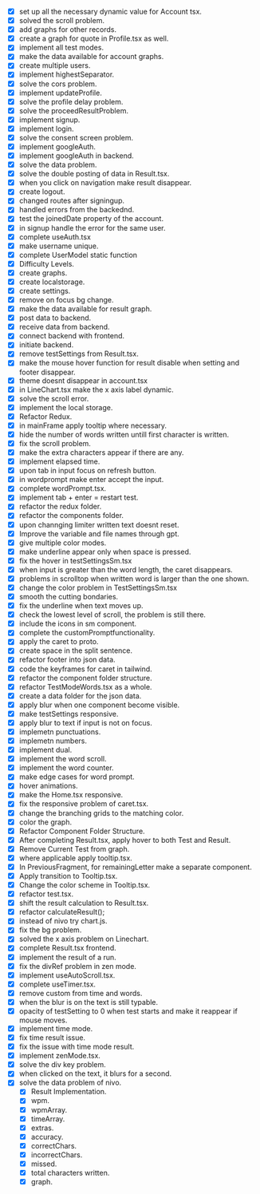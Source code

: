 - [x] set up all the necessary dynamic value for Account tsx.
- [x] solved the scroll problem.
- [x] add graphs for other records.
- [x] create a graph for quote in Profile.tsx as well.
- [x] implement all test modes.
- [x] make the data available for account graphs.
- [x] create multiple users.
- [x] implement highestSeparator.
- [x] solve the cors problem.
- [x] implement updateProfile.
- [x] solve the profile delay problem.
- [x] solve the proceedResultProblem.
- [x] implement signup.
- [x] implement login.
- [x] solve the consent screen problem.
- [x] implement googleAuth.
- [x] implement googleAuth in backend.
- [x] solve the data problem.
- [x] solve the double posting of data in Result.tsx.
- [x] when you click on navigation make result disappear.
- [x] create logout.
- [x] changed routes after signingup.
- [x] handled errors from the backednd.
- [x] test the joinedDate property of the account.
- [x] in signup handle the error for the same user.
- [x] complete useAuth.tsx
- [x] make username unique.
- [x] complete UserModel static function
- [x] Difficulty Levels.
- [x] create graphs.
- [x] create localstorage.
- [x] create settings.
- [x] remove on focus bg change.
- [x] make the data available for result graph.
- [x] post data to backend.
- [x] receive data from backend.
- [x] connect backend with frontend.
- [x] initiate backend.
- [x] remove testSettings from Result.tsx.
- [x] make the mouse hover function for result disable when setting and footer disappear.
- [x] theme doesnt disappear in account.tsx
- [x] in LineChart.tsx make the x axis label dynamic.
- [x] solve the scroll error.
- [x] implement the local storage.
- [x] Refactor Redux.
- [x] in mainFrame apply tooltip where necessary.
- [x] hide the number of words written untill first character is written.
- [x] fix the scroll problem.
- [x] make the extra characters appear if there are any.
- [x] implement elapsed time.
- [x] upon tab in input focus on refresh button.
- [x] in wordprompt make enter accept the input.
- [x] complete wordPrompt.tsx.
- [x] implement tab + enter = restart test.
- [x] refactor the redux folder.
- [x] refactor the components folder.
- [x] upon channging limiter written text doesnt reset.
- [x] Improve the variable and file names through gpt.
- [x] give multiple color modes.
- [x] make underline appear only when space is pressed.
- [x] fix the hover in testSettingsSm.tsx
- [x] when input is greater than the word length, the caret disappears.
- [x] problems in scrolltop when written word is larger than the one shown.
- [x] change the color problem in TestSettingsSm.tsx
- [x] smooth the cutting bondaries.
- [x] fix the underline when text moves up.
- [x] check the lowest level of scroll, the problem is still there.
- [x] include the icons in sm component.
- [x] complete the customPromptfunctionality.
- [x] apply the caret to proto.
- [x] create space in the split sentence.
- [x] refactor footer into json data.
- [x] code the keyframes for caret in tailwind.
- [x] refactor the component folder structure.
- [x] refactor TestModeWords.tsx as a whole.
- [x] create a data folder for the json data.
- [x] apply blur when one component become visible.
- [x] make testSettings responsive.
- [x] apply blur to text if input is not on focus.
- [x] implemetn punctuations.
- [x] implemetn numbers.
- [x] implement dual.
- [x] implement the word scroll.
- [x] implement the word counter.
- [x] make edge cases for word prompt.
- [x] hover animations.
- [x] make the Home.tsx responsive.
- [x] fix the responsive problem of caret.tsx.
- [x] change the branching grids to the matching color.
- [x] color the graph.
- [x] Refactor Component Folder Structure.
- [x] After completing Result.tsx, apply hover to both Test and Result.
- [x] Remove Current Test from graph.
- [x] where applicable apply tooltip.tsx.
- [x] In PreviousFragment, for remainingLetter make a separate component.
- [x] Apply transition to Tooltip.tsx.
- [x] Change the color scheme in Tooltip.tsx.
- [x] refactor test.tsx.
- [x] shift the result calculation to Result.tsx.
- [x] refactor calculateResult();
- [x] instead of nivo try chart.js.
- [x] fix the bg problem.
- [x] solved the x axis problem on Linechart.
- [x] complete Result.tsx frontend.
- [x] implement the result of a run.
- [x] fix the divRef problem in zen mode.
- [x] implement useAutoScroll.tsx.
- [x] complete useTimer.tsx.
- [x] remove custom from time and words.
- [x] when the blur is on the text is still typable.
- [x] opacity of testSetting to 0 when test starts and make it reappear if mouse moves.
- [x] implement time mode.
- [x] fix time result issue.
- [x] fix the issue with time mode result.
- [x] implement zenMode.tsx.
- [x] solve the div key problem.
- [x] when clicked on the text, it blurs for a second.
- [x] solve the data problem of nivo.
  - [x] Result Implementation.
  - [x] wpm.
  - [x] wpmArray.
  - [x] timeArray.
  - [x] extras.
  - [x] accuracy.
  - [x] correctChars.
  - [x] incorrectChars.
  - [x] missed.
  - [x] total characters written.
  - [x] graph.
